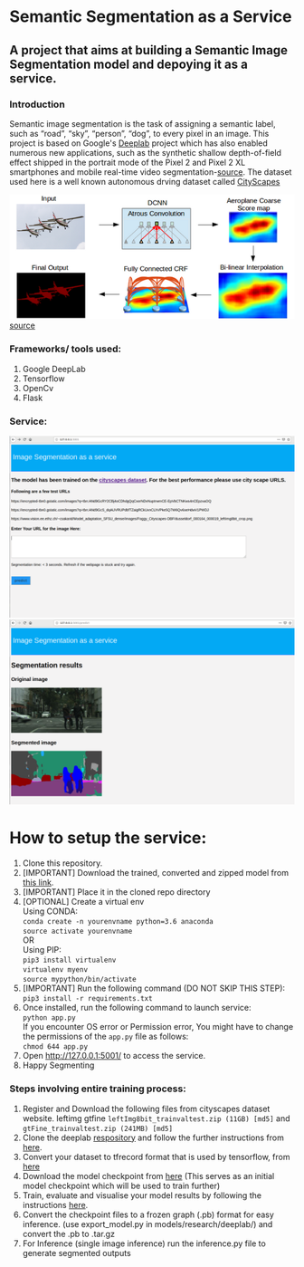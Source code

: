 # Semantic Segmentation as a Service
## A project that aims at building a Semantic Image Segmentation model and depoying it as a service.

### Introduction
Semantic image segmentation is the task of assigning a semantic label, such as “road”, “sky”, “person”, “dog”, to every pixel in an image. 
This project is based on Google's [Deeplab](https://github.com/tensorflow/models/tree/master/research/deeplab) project which has also enabled numerous new applications, such as the synthetic shallow depth-of-field effect shipped in the portrait mode of the Pixel 2 and Pixel 2 XL smartphones and mobile real-time video segmentation-[source](https://ai.googleblog.com/2018/03/semantic-image-segmentation-with.html).
The dataset used here is a well known autonomous drving dataset called [CityScapes](https://www.cityscapes-dataset.com/)

![alt text](https://github.com/pratikkulkarni228/segmentation-as-a-service/blob/master/figs/deeplab.png)
[source](http://liangchiehchen.com/projects/DeepLab.html)

### Frameworks/ tools used:
1. Google DeepLab
2. Tensorflow
3. OpenCv
4. Flask 
### Service:
![alt text](https://github.com/pratikkulkarni228/segmentation-as-a-service/blob/master/figs/home.png)
![alt text](https://github.com/pratikkulkarni228/segmentation-as-a-service/blob/master/figs/pred.png)
# How to setup the service:
1. Clone this repository.
2. [IMPORTANT] Download the trained, converted and zipped model from [this link](https://drive.google.com/open?id=111lkKq_EvvpVut-V3oGaGbbHEWTowRQ2).
3. [IMPORTANT] Place it in the cloned repo directory
4. [OPTIONAL] Create a virtual env   
Using CONDA:  
``conda create -n yourenvname python=3.6 anaconda``  
``source activate yourenvname``  
OR  
Using PIP:  
``pip3 install virtualenv``  
``virtualenv myenv``  
``source mypython/bin/activate``  
5. [IMPORTANT] Run the following command (DO NOT SKIP THIS STEP):  
``pip3 install -r requirements.txt``
6. Once installed, run the following command to launch service:  
``python app.py``  
If you encounter OS error or Permission error, You might have to change the permissions of the ``app.py`` file as follows:  
``chmod 644 app.py ``
7. Open http://127.0.0.1:5001/ to access the service.
8. Happy Segmenting

### Steps involving entire training process:
1. Register and Download the following files from cityscapes dataset website. leftimg gtfine
``leftImg8bit_trainvaltest.zip (11GB) [md5]`` and ``gtFine_trainvaltest.zip (241MB) [md5]``
2. Clone the deeplab [respository](https://github.com/tensorflow/models) and follow the further instructions from [here](https://github.com/tensorflow/models/tree/master/research/deeplab).
3. Convert your dataset to tfrecord format that is used by tensorflow, from [here](https://github.com/tensorflow/models/blob/master/research/deeplab/g3doc/cityscapes.md)
4. Download the model checkpoint from [here](https://github.com/tensorflow/models/blob/master/research/deeplab/g3doc/model_zoo.md) (This serves as an initial model checkpoint which will be used to train further)
5. Train, evaluate and visualise your model results by following the instructions [here](https://github.com/tensorflow/models/blob/master/research/deeplab/g3doc/cityscapes.md).
6. Convert the checkpoint files to a frozen graph (.pb) format for easy inference. (use export_model.py in models/research/deeplab/) and convert the .pb to .tar.gz
7. For Inference (single image inference) run the inference.py file to generate segmented outputs

